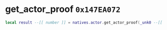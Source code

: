# get_actor_proof `0x147EA072`

```lua
local result --[[ number ]] = natives.actor.get_actor_proof(_unk0 --[[ number ]])
```